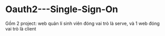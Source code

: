 # Oauth2---Single-Sign-On
Gồm 2 project: web quản lí sinh viên đóng vai trò là serve, và 1 web đóng vai trò là client
